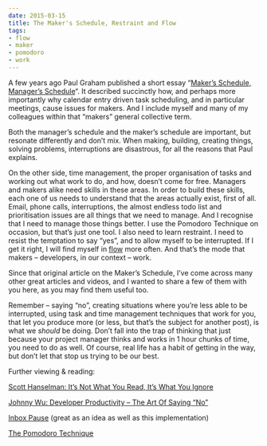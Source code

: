 ```yaml
---
date: 2015-03-15
title: The Maker's Schedule, Restraint and Flow
tags:
- flow
- maker
- pomodoro
- work
---
```



A few years ago Paul Graham published a short essay “[Maker’s Schedule, Manager’s Schedule](http://www.paulgraham.com/makersschedule.html)“. It described succinctly how, and perhaps more importantly why calendar entry driven task scheduling, and in particular meetings, cause issues for makers. And I include myself and many of my colleagues within that “makers” general collective term.

Both the manager’s schedule and the maker’s schedule are important, but resonate differently and don’t mix. When making, building, creating things, solving problems, interruptions are disastrous, for all the reasons that Paul explains.

On the other side, time management, the proper organisation of tasks and working out what work to do, and how, doesn’t come for free. Managers and makers alike need skills in these areas. In order to build these skills, each one of us needs to understand that the areas actually exist, first of all. Email, phone calls, interruptions, the almost endless todo list and prioritisation issues are all things that we need to manage. And I recognise that I need to manage those things better. I use the Pomodoro Technique on occasion, but that’s just one tool. I also need to learn restraint. I need to resist the temptation to say “yes”, and to allow myself to be interrupted. If I get it right, I will find myself in [flow](http://en.wikipedia.org/wiki/Flow_%28psychology%29) more often. And that’s the mode that makers – developers, in our context – work.

Since that original article on the Maker’s Schedule, I’ve come across many other great articles and videos, and I wanted to share a few of them with you here, as you may find them useful too.

Remember – saying “no”, creating situations where you’re less able to be interrupted, using task and time management techniques that work for you, that let you produce more (or less, but that’s the subject for another post), is what we *should* be doing. Don’t fall into the trap of thinking that just because your project manager thinks and works in 1 hour chunks of time, you need to do as well. Of course, real life has a habit of getting in the way, but don’t let that stop us trying to be our best.

Further viewing & reading:

[Scott Hanselman: It’s Not What You Read, It’s What You Ignore](https://www.youtube.com/watch?v=IWPgUn8tL8s&feature=youtu.be)

[Johnny Wu: Developer Productivity – The Art Of Saying “No”](https://localizejs.com/blog/startup/developer-productivity-saying-no)

[Inbox Pause](http://inboxpause.com/) (great as an idea as well as this implementation)

[The Pomodoro Technique](http://pomodorotechnique.com/)
